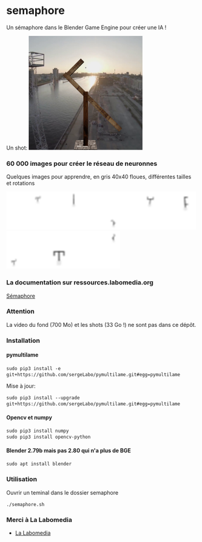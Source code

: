 # semaphore

Un sémaphore dans le Blender Game Engine pour créer une IA !

Un shot:
<img src="/doc/shot_15_y.png" width="300" height="300">

### 60 000 images pour créer le réseau de neuronnes

Quelques images pour apprendre, en gris 40x40 floues, différentes tailles et rotations

<img src="/doc/some_shot_NB/shot_24000_i.png" width="100" height="100"/><img src="/doc/some_shot_NB/shot_24001_ .png" width="100" height="100"/><img src="/doc/some_shot_NB/shot_24002_f.png" width="100" height="100"/><img src="/doc/some_shot_NB/shot_24003_a.png" width="100" height="100"/><img src="/doc/some_shot_NB/shot_24004_c.png" width="100" height="100"/><img src="/doc/some_shot_NB/shot_24005_i.png" width="100" height="100"/><img src="/doc/some_shot_NB/shot_24006_e.png" width="100" height="100"/><img src="/doc/some_shot_NB/shot_24007_m.png" width="100" height="100"/>


### La documentation sur ressources.labomedia.org

[Sémaphore](https://ressources.labomedia.org/jeu_du_semaphore_dans_le_blender_game_engine)

### Attention

La video du fond (700 Mo) et les shots (33 Go !) ne sont pas dans ce dépôt.


### Installation

#### pymultilame

~~~text
sudo pip3 install -e git+https://github.com/sergeLabo/pymultilame.git#egg=pymultilame
~~~

Mise à jour:
~~~text
sudo pip3 install --upgrade git+https://github.com/sergeLabo/pymultilame.git#egg=pymultilame
~~~

#### Opencv et numpy

~~~text
sudo pip3 install numpy
sudo pip3 install opencv-python
~~~

#### Blender 2.79b mais pas 2.80 qui n'a plus de BGE

~~~text
sudo apt install blender
~~~

### Utilisation

Ouvrir un teminal dans le dossier semaphore
~~~text
./semaphore.sh
~~~

### Merci à La Labomedia

* [La Labomedia](https://ressources.labomedia.org)
